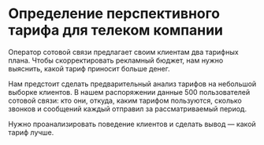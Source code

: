 # Определение перспективного тарифа для телеком компании  
  

Оператор сотовой связи предлагает своим клиентам два тарифных плана. Чтобы скорректировать рекламный бюджет, нам нужно выяснить, какой тариф приносит больше денег.  

Нам предстоит сделать предварительный анализ тарифов на небольшой выборке клиентов. В нашем распоряжении данные 500 пользователей сотовой связи: кто они, откуда, каким тарифом пользуются, сколько звонков и сообщений каждый отправил за рассматриваемый период.  

Нужно проанализировать поведение клиентов и сделать вывод — какой тариф лучше.


